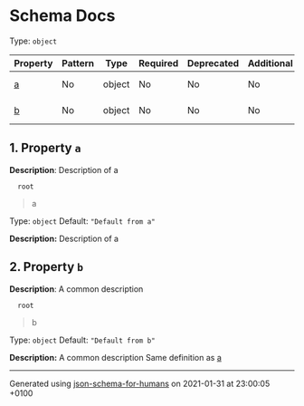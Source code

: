 # Schema Docs

Type: `object`

| Property | Pattern | Type | Required | Deprecated | Additional | Description |
| -------- | ------- | ---- | -------- | ---------- | ---------- | ----------- |
| [a](#a)|No|object|No|No| No|Description of a|
| [b](#b)|No|object|No|No| No|A common description|

## <a name="a"></a> 1. Property `a`

**Description**:  Description of a

      root
 >   a

Type: `object`
             Default: `"Default from a"`

**Description:** Description of a

## <a name="b"></a> 2. Property `b`

**Description**:  A common description

      root
 >   b

Type: `object`
             Default: `"Default from b"`

**Description:** A common description
        Same definition as [a](#a)

----------------------------------------------------------------------------------------------------------------------------
Generated using [json-schema-for-humans](https://github.com/coveooss/json-schema-for-humans) on 2021-01-31 at 23:00:05 +0100